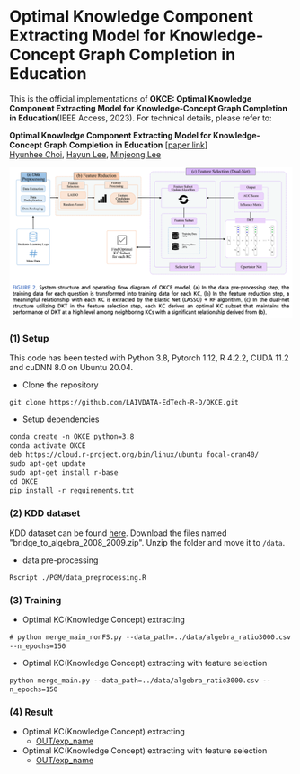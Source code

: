 # Optimal Knowledge Component Extracting Model for Knowledge-Concept Graph Completion in Education
This is the official implementations of **OKCE: Optimal Knowledge Component Extracting Model for Knowledge-Concept Graph Completion in Education**(IEEE Access, 2023). For technical details, please refer to:  

**Optimal Knowledge Component Extracting Model for Knowledge-Concept Graph Completion in Education** [[paper link]()]  
[Hyunhee Choi](choihh@laivdata.com), [Hayun Lee](leehayun0406@gmial.com), [Minjeong Lee](minjeonglee@cau.ac.kr)  

![algorithm](./Images/OKCE.png)
<!--* Performance
![algorithm](./Images/OKCE_performance.png)
* Relations
![algorithm](./Images/OKCE_rel.png)-->

### (1) Setup
This code has been tested with Python 3.8, Pytorch 1.12, R 4.2.2, CUDA 11.2 and cuDNN 8.0 on Ubuntu 20.04.
* Clone the repository
```terminal
git clone https://github.com/LAIVDATA-EdTech-R-D/OKCE.git
```
* Setup dependencies
```terminal
conda create -n OKCE python=3.8
conda activate OKCE
deb https://cloud.r-project.org/bin/linux/ubuntu focal-cran40/
sudo apt-get update
sudo apt-get install r-base
cd OKCE
pip install -r requirements.txt
```

### (2) KDD dataset
KDD dataset can be found [here](https://pslcdatashop.web.cmu.edu/KDDCup/downloads.jsp). Download the files named "bridge_to_algebra_2008_2009.zip". Unzip the folder and move it to `/data`.
* data pre-processing
```terminal
Rscript ./PGM/data_preprocessing.R
```

### (3) Training
* Optimal KC(Knowledge Concept) extracting
```terminal
# python merge_main_nonFS.py --data_path=../data/algebra_ratio3000.csv --n_epochs=150
```
* Optimal KC(Knowledge Concept) extracting with feature selection
```terminal
python merge_main.py --data_path=../data/algebra_ratio3000.csv --n_epochs=150
```

### (4) Result
* Optimal KC(Knowledge Concept) extracting  
    * [OUT/exp_name](./OUT)
* Optimal KC(Knowledge Concept) extracting with feature selection
    * [OUT/exp_name](./OUT)

<!--
to do:
train .py arg - exp_name
git link
-->